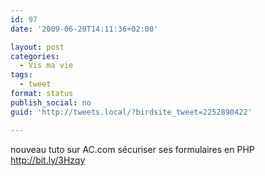 ```yaml
---
id: 97
date: '2009-06-20T14:11:36+02:00'

layout: post
categories:
  - Vis ma vie
tags:
  - tweet
format: status
publish_social: no
guid: 'http://tweets.local/?birdsite_tweet=2252890422'

---
```


nouveau tuto sur AC.com sécuriser ses formulaires en PHP http://bit.ly/3Hzqy